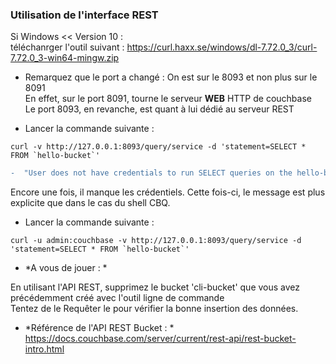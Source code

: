 ### Utilisation de l'interface REST ###

Si Windows << Version 10 : <br>
téléchanrger l'outil suivant :
https://curl.haxx.se/windows/dl-7.72.0_3/curl-7.72.0_3-win64-mingw.zip

- Remarquez que le port a changé : On est sur le 8093 et non plus sur le 8091<br>
En effet, sur le port 8091, tourne le serveur **WEB** HTTP de couchbase<br>
Le port 8093, en revanche, est quant à lui dédié au serveur REST

- Lancer la commande suivante : 
````
curl -v http://127.0.0.1:8093/query/service -d 'statement=SELECT * FROM `hello-bucket`'
````

````diff
-  "User does not have credentials to run SELECT queries on the hello-bucket bucket. Add role query_select on hello-bucket to allow the query to run."
````
Encore une fois, il manque les crédentiels. Cette fois-ci, le message est plus explicite que dans le cas du shell CBQ.


- Lancer la commande suivante : 

````
curl -u admin:couchbase -v http://127.0.0.1:8093/query/service -d 'statement=SELECT * FROM `hello-bucket`'
````
- *A vous de jouer : *

En utilisant l'API REST, supprimez le bucket 'cli-bucket' que vous avez précédemment créé avec l'outil ligne de commande<br>
Tentez de le Requêter le pour vérifier la bonne insertion des données. 


- *Référence de l'API REST Bucket : *
https://docs.couchbase.com/server/current/rest-api/rest-bucket-intro.html
